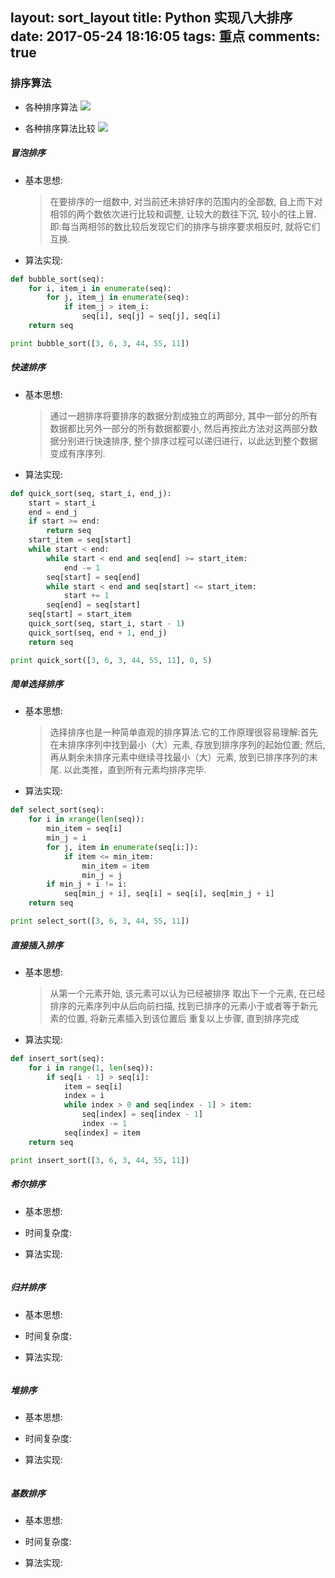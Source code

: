 layout: sort_layout
title: Python 实现八大排序
date: 2017-05-24 18:16:05
tags: 重点
comments: true
---
### 排序算法

* 各种排序算法
![](https://martin-upload.b0.upaiyun.com/web/2017/05/4097d5d86145141fcb6a5ecff0fbc3bc.jpg)

* 各种排序算法比较
![](https://martin-upload.b0.upaiyun.com/web/2017/05/746fe11d81c35fc57bb2b8ba17be65c5.jpg)

##### 冒泡排序

* 基本思想:

    > 在要排序的一组数中, 对当前还未排好序的范围内的全部数, 自上而下对相邻的两个数依次进行比较和调整, 让较大的数往下沉, 较小的往上冒.
    > 即:每当两相邻的数比较后发现它们的排序与排序要求相反时, 就将它们互换.

* 算法实现:

```python
def bubble_sort(seq):
    for i, item_i in enumerate(seq):
        for j, item_j in enumerate(seq):
            if item_j > item_i:
                seq[i], seq[j] = seq[j], seq[i]
    return seq

print bubble_sort([3, 6, 3, 44, 55, 11])
```

##### 快速排序

* 基本思想:

    > 通过一趟排序将要排序的数据分割成独立的两部分, 其中一部分的所有数据都比另外一部分的所有数据都要小, 
    > 然后再按此方法对这两部分数据分别进行快速排序, 整个排序过程可以递归进行，以此达到整个数据变成有序序列.

* 算法实现:

```python
def quick_sort(seq, start_i, end_j):
    start = start_i
    end = end_j
    if start >= end:
        return seq
    start_item = seq[start]
    while start < end:
        while start < end and seq[end] >= start_item:
            end -= 1
        seq[start] = seq[end]
        while start < end and seq[start] <= start_item:
            start += 1
        seq[end] = seq[start]
    seq[start] = start_item
    quick_sort(seq, start_i, start - 1)
    quick_sort(seq, end + 1, end_j)
    return seq

print quick_sort([3, 6, 3, 44, 55, 11], 0, 5)
```

##### 简单选择排序

* 基本思想: 
    > 选择排序也是一种简单直观的排序算法.它的工作原理很容易理解:首先在未排序序列中找到最小（大）元素, 存放到排序序列的起始位置;
    > 然后,再从剩余未排序元素中继续寻找最小（大）元素, 放到已排序序列的末尾. 以此类推，直到所有元素均排序完毕.

* 算法实现:

```python
def select_sort(seq):
    for i in xrange(len(seq)):
        min_item = seq[i]
        min_j = i
        for j, item in enumerate(seq[i:]):
            if item <= min_item:
                min_item = item
                min_j = j
        if min_j + i != i:
            seq[min_j + i], seq[i] = seq[i], seq[min_j + i]
    return seq

print select_sort([3, 6, 3, 44, 55, 11])
```


##### 直接插入排序

* 基本思想:
    > 从第一个元素开始, 该元素可以认为已经被排序
    > 取出下一个元素, 在已经排序的元素序列中从后向前扫描, 找到已排序的元素小于或者等于新元素的位置, 将新元素插入到该位置后
    > 重复以上步骤, 直到排序完成

* 算法实现:

```python
def insert_sort(seq):
    for i in range(1, len(seq)):
        if seq[i - 1] > seq[i]:
            item = seq[i]
            index = i
            while index > 0 and seq[index - 1] > item:
                seq[index] = seq[index - 1]
                index -= 1
            seq[index] = item
    return seq

print insert_sort([3, 6, 3, 44, 55, 11])
```

##### 希尔排序

* 基本思想:

* 时间复杂度:

* 算法实现:

```
```

##### 归并排序

* 基本思想:

* 时间复杂度:

* 算法实现:

```
```

##### 堆排序

* 基本思想:

* 时间复杂度:

* 算法实现:

```
```

##### 基数排序

* 基本思想:

* 时间复杂度:

* 算法实现:

```
```
